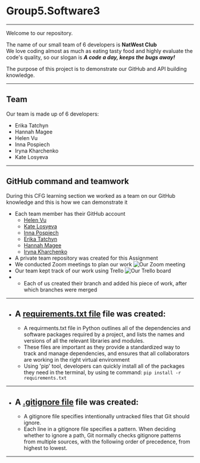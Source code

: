 # Group5.Software3

---

Welcome to our repository.

The name of our small team of 6 developers is **NatWest Club**  
We love coding almost as much as eating tasty food and highly evaluate the code's quality, so our slogan is **_A code a day, keeps the bugs away!_**

The purpose of this project is to demonstrate
our GitHub and API building knowledge.

---

## Team

Our team is made up of 6 developers:

- Erika Tatchyn
- Hannah Magee
- Helen Vu
- Inna Pospiech
- Iryna Kharchenko
- Kate Losyeva

---

## GitHub command and teamwork

During this CFG learning section we worked as a team
on our GitHub knowledge and this is how
we can demonstrate it

- Each team member has their GitHub account
  - [Helen Vu](https://github.com/hvuvuzella)
  - [Kate Losyeva](https://github.com/katlosyeva)
  - [Inna Pospiech](https://github.com/ipospiech)
  - [Erika Tatchyn](https://github.com/ErikaTatchyn)
  - [Hannah Magee](https://github.com/hannahmagee)
  - [Iryna Kharchenko](https://github.com/Kharchenko-Iryna)
- A private team repository was created for this Assignment
- We conducted Zoom meetings to plan our work
  ![Our Zoom meeting]()
- Our team kept track of our work using Trello
  ![Our Trello board](https://drive.google.com/uc?export=view&id=1Qr_8FOE7Mdx5oN1vCCo9tzMSQb6jwaax)
- - Each of us created their branch and added his piece of work,
    after which branches were merged

---

- ## A [requirements.txt file](requirements.txt) file was created:
  - A requirments.txt file in Python outlines all of the dependencies and software packages required by a project, and lists the names and versions of all the relevant libraries and modules.
  - These files are important as they provide a standardized way to track and manage dependencies, and ensures that all collaborators are working in the right virtual environment
  - Using 'pip' tool, developers can quickly install all of the packages they need in the terminal, by using te command: `pip install -r requirements.txt`

---

- ## A [.gitignore file](.gitignore) file was created:
  - A gitignore file specifies intentionally untracked files that Git should ignore.
  - Each line in a gitignore file specifies a pattern. When deciding whether to ignore a path, Git normally checks gitignore patterns from multiple sources, with the following order of precedence, from highest to lowest.

---
